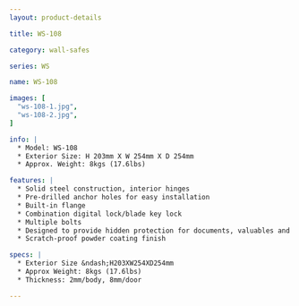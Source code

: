 ```yaml
---
layout: product-details

title: WS-108

category: wall-safes

series: WS

name: WS-108

images: [
  "ws-108-1.jpg",
  "ws-108-2.jpg",
]

info: |
  * Model: WS-108
  * Exterior Size: H 203mm X W 254mm X D 254mm
  * Approx. Weight: 8kgs (17.6lbs)

features: |
  * Solid steel construction, interior hinges
  * Pre-drilled anchor holes for easy installation
  * Built-in flange
  * Combination digital lock/blade key lock
  * Multiple bolts
  * Designed to provide hidden protection for documents, valuables and pistols
  * Scratch-proof powder coating finish

specs: |
  * Exterior Size &ndash;H203XW254XD254mm
  * Approx Weight: 8kgs (17.6lbs)
  * Thickness: 2mm/body, 8mm/door

---
```



